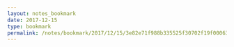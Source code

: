 ```yaml
---
layout: notes_bookmark
date: 2017-12-15
type: bookmark
permalink: /notes/bookmark/2017/12/15/3e82e71f988b335525f30702f19f0006329cef67.html
---
```


